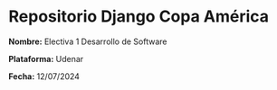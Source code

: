 # Repositorio Django Copa América

**Nombre:** Electiva 1 Desarrollo de Software

**Plataforma:** Udenar

**Fecha:** 12/07/2024